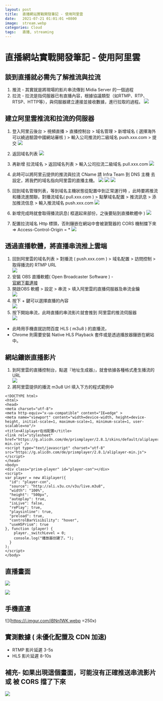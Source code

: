 ```yaml
---
layout: post
title:  直播網站實戰開發筆記 - 使用阿里雲
date:   2021-07-21 01:01:01 +0800
image:  stream.webp
categories: Cloud
tags:   直播, streaming
---
```

# 直播網站實戰開發筆記 - 使用阿里雲
## 談到直播就必需先了解推流與拉流
1. 推流 - 其實就是將現場的影片串流傳到 Midia Server 的一個過程
1. 拉流 - 拉流是指伺服器已有直播內容，根據協議類型（如RTMP、RTP、RTSP、HTTP等），與伺服器建立連接並接收數據，進行拉取的過程。
![](https://i.imgur.com/17KZnBd.webp)

## 建立阿里雲推流和拉流的伺服器
1. 登入阿里云後台 > 視頻直播 > 直播控制台 > 域名管理 > 新增域名 ( 選擇海外可以繞過驗證中國網站審核 ) > 輸入公司推流的二級域名 push.xxx.com > 提交
![](https://i.imgur.com/3FETvsa.webp)
2. 返回域名列表
![](https://i.imgur.com/XBklPML.webp)
3. 再新增 拉流域名 > 返回域名列表 > 輸入公司拉流二級域名 pull.xxx.com
![](https://i.imgur.com/TOGFyDJ.webp)
4. 此時可以將阿里云提供的推流與拉流 CName 請 Infra Team 到 DNS 主機 去設定，將我們的域名指向阿里雲的直播主機。
![](https://i.imgur.com/Powwa1J.webp)
![](https://i.imgur.com/vN4LSp8.webp)
![](https://i.imgur.com/7BpmeDP.webp)

5. 回到域名管理列表，等到域名主機狀態從配置中到正常運行時 ，此時要將推流和播流進關聯，對播流域名( pull.xxx.com ) > 點擊域名配置 > 推流訊息 > 添加推流信息 > 輸入推流域名 push.xxx.com
![](https://i.imgur.com/boqmzJs.webp)
6. 新增完成時就會取得播流訊息( 框選起來部份，之後要貼到直播軟體中 )
![](https://i.imgur.com/0PkDZrW.webp)
7. 配置拉流域名 Http 標頭，否則鑲嵌在網站中會被瀏覽器的 CORS 機制擋下來 => Access-Control-Origin = *
![](https://i.imgur.com/ZJoOE3b.webp)

## 透過直播軟體，將直播串流推上雲端
1. 回到阿里雲的域名列表 > 對播流 ( push.xxx.com ) > 域名配置 > 訪問控制 > 取得播流的 RTMP URL  
![](https://i.imgur.com/49VXPVM.webp)
2. 安裝 OBS 直播軟體( Open Broadcaster Software ) -  
[官網下載連接](https://obsproject.com/)
3. 開啟OBS 軟體 >  設定 > 串流 > 填入阿里雲的直播伺服器及串流金鑰  
![](https://i.imgur.com/jsGaUL4.webp)
4. 按下 + 鍵可以選擇直播的內容  
![](https://i.imgur.com/8HjbyXs.webp)
5. 按下開始串流，此時直播的串流影片就會推到 阿里雲的推流伺服器  
![](https://i.imgur.com/dQAwK1s.webp)
* 此時用手機直就訪問百度 HLS ( m3u8 ) 的直播流，
* Chrome 則需要安裝 Native HLS Playback 套件或是透過播放器鑲嵌在網站中。  

## 網站鑲嵌直播影片
1. 到阿里雲的直播控制台，點選『地址生成器』，就會依據各種格式產生播流的 URL  
![](https://i.imgur.com/R5eh1GT.webp)
2. 將阿里雲提供的播流 m3u8 Url 填入下方的程式範例中  

```
<!DOCTYPE html>  
<html>  
<head>  
<meta charset="utf-8">  
<meta http-equiv="x-ua-compatible" content="IE=edge" >  
<meta name="viewport" content="width=device-width, height=device-height, initial-scale=1, maximum-scale=1, minimum-scale=1, user-scalable=no"/>  
<title>Aliplayer在线配置</title>  
<link rel="stylesheet" href="https://g.alicdn.com/de/prismplayer/2.8.1/skins/default/aliplayer-min.css" />  
<script type="text/javascript" charset="utf-8" src="https://g.alicdn.com/de/prismplayer/2.8.1/aliplayer-min.js"></script>  
</head>  
<body>  
<div class="prism-player" id="player-con"></div>  
<script>  
var player = new Aliplayer({  
  "id": "player-con",  
  "source": "http://ali.v3u.cn/v3u/live.m3u8",  
  "width": "100%",  
  "height": "500px",  
  "autoplay": true,  
  "isLive": false,  
  "rePlay": true,  
  "playsinline": true,  
  "preload": true,  
  "controlBarVisibility": "hover",  
  "useH5Prism": true  
}, function (player) {  
    player._switchLevel = 0;  
    console.log("播放器创建了。");  
  }  
);  
</script>  
</body>
```

## 直播畫面
![](https://i.imgur.com/3OCziNm.webp)

![](https://i.imgur.com/XUM4I1o.webp)

## 手機直連 
![](https://i.imgur.com/iBNn1WK.webp =250x)

## 實測數據 ( 未優化配置及 CDN 加速)
* RTMP 影片延遲 3-5s
* HLS 影片延遲 8-10s

## 補充- 如果出現這個畫面，可能沒有正確推送串流影片或 被 CORS 擋了下來
![](https://i.imgur.com/82YrJA4.webp)
